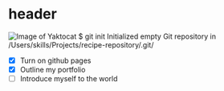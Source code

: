 # header
![Image of Yaktocat](https://octodex.github.com/images/yaktocat.png)
$ git init
Initialized empty Git repository in /Users/skills/Projects/recipe-repository/.git/
- [X] Turn on github pages
- [X] Outline my portfolio
- [ ] Introduce myself to the world 
